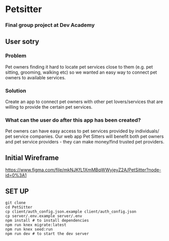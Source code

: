 # Petsitter

### Final group project at Dev Academy

## User sotry 
### Problem
Pet owners finding it hard to locate pet services close to them (e.g. pet sitting, grooming, walking etc) so we wanted an easy way to connect pet owners to available services.

### Solution
 Create an app to connect pet owners with other pet lovers/services that are willing to provide the certain pet services.

### What can the user do after this app has been created?
Pet owners can have easy access to pet services provided by individuals/ pet service companies. Our web app Pet Sitters will benefit both pet owners and pet service providers - they can make money/find trusted pet providers.


## Initial Wireframe
https://www.figma.com/file/mkNJKfL1XmMBqWWyjeyZ2A/PetSitter?node-id=0%3A1

## SET UP

```shell
git clone
cd PetSitter
cp client/auth_config.json.example client/auth_config.json
cp server/.env.example server/.env
npm install # to install dependencies
npm run knex migrate:latest
npm run knex seed:run
npm run dev # to start the dev server
```


